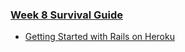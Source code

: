 ### [Week 8 Survival Guide](https://github.com/GoLearnToCode/kiei925-spring15/raw/master/files/KIEI925SurvivalWeek8.pdf)

* [Getting Started with Rails on Heroku](https://devcenter.heroku.com/articles/getting-started-with-rails4)